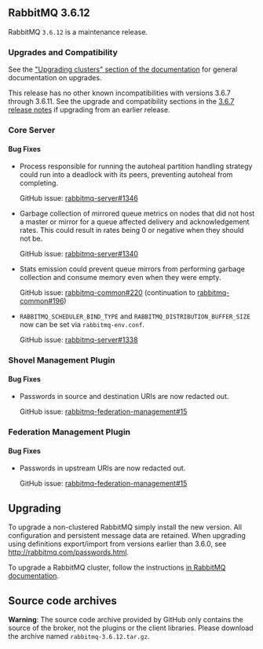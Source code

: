 ## RabbitMQ 3.6.12

RabbitMQ `3.6.12` is a maintenance release.

### Upgrades and Compatibility

See the ["Upgrading clusters" section of the documentation](https://www.rabbitmq.com/clustering.html#upgrading)
for general documentation on upgrades.

This release has no other known incompatibilities with versions 3.6.7 through 3.6.11.
See the upgrade and compatibility sections in the [3.6.7 release notes](https://github.com/rabbitmq/rabbitmq-server/releases/tag/rabbitmq_v3_6_7) if upgrading from an earlier release.


### Core Server

#### Bug Fixes

 * Process responsible for running the autoheal partition handling strategy
   could run into a deadlock with its peers, preventing autoheal from completing.

   GitHub issue: [rabbitmq-server#1346](https://github.com/rabbitmq/rabbitmq-server/issues/1346)

 * Garbage collection of mirrored queue metrics on nodes that did not
   host a master or mirror for a queue affected delivery and acknowledgement rates.
   This could result in rates being 0 or negative when they should not be.
   
   GitHub issue: [rabbitmq-server#1340](https://github.com/rabbitmq/rabbitmq-server/issues/1340)

 * Stats emission could prevent queue mirrors from performing garbage collection
   and consume memory even when they were empty.

   GitHub issue: [rabbitmq-common#220](https://github.com/rabbitmq/rabbitmq-common/pull/220) (continuation to [rabbitmq-common#196](https://github.com/rabbitmq/rabbitmq-common/issues/196))

 * `RABBITMQ_SCHEDULER_BIND_TYPE` and `RABBITMQ_DISTRIBUTION_BUFFER_SIZE` now can be set via `rabbitmq-env.conf`.
 
   GitHub issue: [rabbitmq-server#1338](https://github.com/rabbitmq/rabbitmq-server/issues/1338)


### Shovel Management Plugin

#### Bug Fixes

  * Passwords in source and destination URIs are now redacted out.
  
    GitHub issue: [rabbitmq-federation-management#15](https://github.com/rabbitmq/rabbitmq-federation-management/issues/15)


### Federation Management Plugin

#### Bug Fixes

  * Passwords in upstream URIs are now redacted out.
  
    GitHub issue: [rabbitmq-federation-management#15](https://github.com/rabbitmq/rabbitmq-federation-management/issues/15)


## Upgrading

To upgrade a non-clustered RabbitMQ simply install the new version. All configuration and persistent message data are retained.
When upgrading using definitions export/import from versions earlier than 3.6.0, see http://rabbitmq.com/passwords.html.

To upgrade a RabbitMQ cluster, follow the instructions [in RabbitMQ documentation](https://www.rabbitmq.com/clustering.html#upgrading).

## Source code archives

**Warning**: The source code archive provided by GitHub only contains the source of the broker,
not the plugins or the client libraries. Please download the archive named `rabbitmq-3.6.12.tar.gz`.
